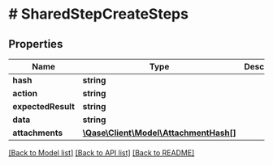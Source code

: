# # SharedStepCreateSteps

## Properties

Name | Type | Description | Notes
------------ | ------------- | ------------- | -------------
**hash** | **string** |  | [optional]
**action** | **string** |  | [optional]
**expectedResult** | **string** |  | [optional]
**data** | **string** |  | [optional]
**attachments** | [**\Qase\Client\Model\AttachmentHash[]**](AttachmentHash.md) |  | [optional]

[[Back to Model list]](../../README.md#models) [[Back to API list]](../../README.md#endpoints) [[Back to README]](../../README.md)
